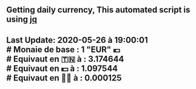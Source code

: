 ## Getting daily currency, This automated script is using [jq](https://stedolan.github.io/jq/)
## Last Update:  2020-05-26 à 19:00:01 </br># Monaie de base : 1 "EUR" 💶 </br> # Equivaut en 🇹🇳 à :  3.174644 </br> # Equivaut en 💵 à : 1.097544</br> # Equivaut en 🐱‍💻 à :  0.000125
